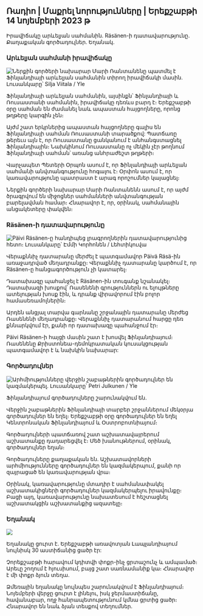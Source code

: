 ## Ռադիո \| Մաքրել նորությունները \| Երեքշաբթի 14 նոյեմբերի 2023 թ

Իրավիճակը արևելյան սահմանին. Räsänen-ի դատավարությունը. Քաղաքական գործադուլներ. Եղանակ.

### Արևելյան սահմանի իրավիճակը

![Ներքին գործերի նախարար Մարի Ռանտանենը պատմել է Ֆինլանդիայի արևելյան սահմանին տիրող իրավիճակի մասին. Լուսանկարը՝ Silja Viitala / Yle](https://images.cdn.yle.fi/image/upload/c_crop,h_2035,w_3619,x_0,y_102/ar_1.7777777777777777,c_fill,g_faces,h_1205,h_120q_auto:eco/f_auto/fl_lossy/v1699539222/39-1186974652d2d84065b6)

Ֆինլանդիայի արևելյան սահմանին, այսինքն՝ Ֆինլանդիայի և Ռուսաստանի սահմանին, իրավիճակը դեռևս բարդ է։ Երեքշաբթի օրը սահման են ժամանել նաև ապաստան հայցողները, որոնց թղթերը կարգին չեն։

Այժմ շատ երկրներից ապաստան հայցողները գալիս են Ֆինլանդիայի սահման Ռուսաստանի տարածքով: Պատճառը թերեւս այն է, որ Ռուսաստանը ցանկանում է անհանգստացնել Ֆինլանդիային։ Նախկինում Ռուսաստանը ոչ մեկին չէր թողնում Ֆինլանդիայի սահման՝ առանց անհրաժեշտ թղթերի։

Վարչապետ Պետերի Օրպոն ասում է, որ Ֆինլանդիայի արևելյան սահմանի անվտանգությունը հոգալու է։ Օրփոն ասում է, որ կառավարությունը պատրաստ է արագ որոշումներ կայացնել։

Ներքին գործերի նախարար Մարի Ռանտանենն ասում է, որ այժմ ծրագրվում են միջոցներ սահմանների անվտանգության բարելավման համար։ Հնարավոր է, որ, օրինակ, սահմանային անցակետերը փակվեն։

### Räsänen-ի դատավարությունը

![Päivi Räsänen-ը հանդիպեց լրագրողներին դատավարությունից հետո։ Լուսանկարը՝ Էմմի Կորհոնեն / Լեհտիկուվա](https://images.cdn.yle.fi/image/upload/c_crop,h_2874,w_5110,x_10,y_131/ar_1.7777777777777777,c_fill_1_70,c_fill_1_70,c_fill_1_70,g_100q_auto:eco/f_auto/fl_lossy/v1699970382/39-1200146655334491cf27)

Վերաքննիչ դատարանը մերժել է պատգամավոր Päivä Räsä-ին առաջադրված մեղադրանքը։ Վերաքննիչ դատարանը կարծում է, որ Räsänen-ը հանցագործություն չի կատարել։

Դատախազը պահանջել է Räsänen-ին տուգանք նշանակել։ Դատախազի խոսքով՝ Ռասենենի գրություններն ու ելույթները ատելության խոսք էին, և դրանք վիրավորում էին բոլոր համասեռամոլներին։

Արդեն անցյալ տարվա գարնանը շրջանային դատարանը մերժեց Ռասենենի մեղադրանքը։ Վերաքննիչ դատարանում հարցը դեռ քննարկվում էր, քանի որ դատախազը պահանջում էր։

Päivi Räsänen-ի հայցի մասին շատ է խոսվել Ֆինլանդիայում։ Ռասենենը Քրիստոնեա-դեմոկրատական կուսակցության պատգամավոր է և նախկին նախարար:

### Գործադուլներ

![Արհմիությունները վերջին շաբաթներին գործադուլներ են կազմակերպել. Լուսանկարը՝ Petri Julkunen / Yle ](https://images.cdn.yle.fi/image/upload/c_crop,h_2268,w_4031,x_0,y_79/ar_1.7777777777777777,c_fill,g_50,h_10q_auto:eco/f_auto/fl_lossy/v1699516057/39-1197941654c8e0786a42)

Ֆինլանդիայում գործադուլները շարունակվում են.

Վերջին շաբաթներին Ֆինլանդիայի տարբեր շրջաններում մեկօրյա գործադուլներ են եղել։ Երեքշաբթի օրը գործադուլներ են եղել Կենտրոնական Ֆինլանդիայում և Օստրոբոտնիայում։

Գործադուլների պատճառով շատ աշխատավայրերում աշխատանքը դադարեցվել է։ Մեծ խանութներում, օրինակ, գործադուլներ եղան։

Գործադուլները քաղաքական են. Աշխատավորների արհմիությունները գործադուլներ են կազմակերպում, քանի որ զայրացած են կառավարության վրա։

Օրինակ, կառավարությունը մտադիր է սահմանափակել աշխատակիցների գործադուլներ կազմակերպելու իրավունքը։ Բացի այդ, կառավարությունը նախատեսում է հեշտացնել աշխատակցին աշխատանքից ազատելը։

### Եղանակ

![](https://images.cdn.yle.fi/image/upload/c_crop,h_1080,w_1919,x_0,y_0/ar_1.777777777777777,c_fill,g_faces,h_675,w_121200df_auto/fl_lossy/v1699978341/39-120060665539c47bcdf6)

Եղանակը ցուրտ է. Երեքշաբթի առավոտյան Լապլանդիայում նույնիսկ 30 աստիճանից ցածր էր:

Չորեքշաբթի հարավում կդիտվի փոքր-ինչ ցրտաշունչ և ամպամած։ Արեւը շողում է հյուսիսում, բայց շատ սառնամանիք կա։ Հնարավոր է մի փոքր ձյուն տեղա.

Ձմեռային եղանակը նույնպես շարունակվում է Ֆինլանդիայում։ Նոյեմբերի վերջը ցուրտ է լինելու, իսկ ջերմաստիճանը, հավանաբար, ողջ հանրապետությունում կմնա ցրտից ցածր։ Հնարավոր են նաև ձյան տեսքով տեղումներ.